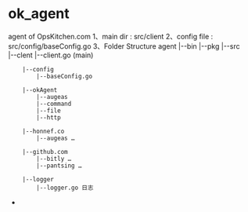 # ok_agent
agent of OpsKitchen.com
1、main dir : src/client
2、config file : src/config/baseConfig.go
3、Folder Structure
agent
	|--bin
	|--pkg
	|--src  
		|--clent
			|--client.go (main)

		|--config
			|--baseConfig.go

		|--okAgent
			|--augeas
			|--command
			|--file
			|--http

		|--honnef.co
			|--augeas …

		|--github.com
			|--bitly …
			|--pantsing …

		|--logger
			|--logger.go 日志

-

